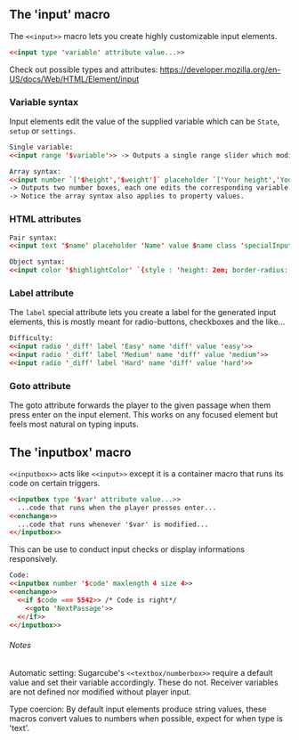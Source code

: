 ## The 'input' macro ##

The `<<input>>` macro lets you create highly customizable input elements.

```html
<<input type 'variable' attribute value...>>
```

Check out possible types and attributes: https://developer.mozilla.org/en-US/docs/Web/HTML/Element/input

### Variable syntax ###

Input elements edit the value of the supplied variable which can be `State`, `setup` or `settings`.

```html
Single variable:
<<input range '$variable'>> -> Outputs a single range slider which modifies '$variable'

Array syntax:
<<input number `['$height','$weight']` placeholder `['Your height','Your weight']`>>
-> Outputs two number boxes, each one edits the corresponding variable.
-> Notice the array syntax also applies to property values.
```

### HTML attributes ###

```html
Pair syntax:
<<input text '$name' placeholder 'Name' value $name class 'specialInput'>>

Object syntax:
<<input color '$highlightColor' `{style : 'height: 2em; border-radius: 1em', id : 'colorSelection'}`>>
```

### Label attribute ###

The `label` special attribute lets you create a label for the generated input elements, this is mostly meant for radio-buttons, checkboxes and the like...

```html
Difficulty:
<<input radio '_diff' label 'Easy' name 'diff' value 'easy'>>
<<input radio '_diff' label 'Medium' name 'diff' value 'medium'>>
<<input radio '_diff' label 'Hard' name 'diff' value 'hard'>>
```

### Goto attribute ###

The goto attribute forwards the player to the given passage when them press enter on the input element.
This works on any focused element but feels most natural on typing inputs.

## The 'inputbox' macro ##

`<<inputbox>>` acts like `<<input>>` except it is a container macro that runs its code on certain triggers.

```html
<<inputbox type '$var' attribute value...>>
  ...code that runs when the player presses enter...
<<onchange>>
  ...code that runs whenever '$var' is modified...
<</inputbox>>
```

This can be use to conduct input checks or display informations responsively.

```html
Code:
<<inputbox number '$code' maxlength 4 size 4>>
<<onchange>>
  <<if $code === 5542>> /* Code is right*/
    <<goto 'NextPassage'>>
  <</if>>
<</inputbox>>
```

###### Notes ######

Automatic setting: Sugarcube's `<<textbox/numberbox>>` require a default value and set their variable accordingly. These do not. Receiver variables are not defined nor modified without player input.

Type coercion: By default input elements produce string values, these macros convert values to numbers when possible, expect for when type is 'text'.

